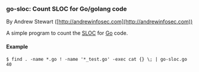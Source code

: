 
### go-sloc: Count SLOC for Go/golang code

By Andrew Stewart ([http://andrewinfosec.com](http://andrewinfosec.com))

A simple program to count the
[SLOC](https://en.wikipedia.org/wiki/Source_lines_of_code) for
[Go](http://golang.org) code.

#### Example

    $ find . -name *.go ! -name '*_test.go' -exec cat {} \; | go-sloc.go
    40

